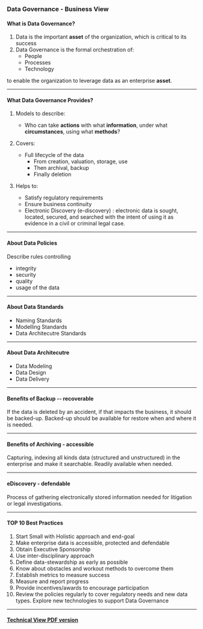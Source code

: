 ### Data Governance - Business View 

#### What is Data Governance?

1. Data is the important **asset** of the organization, which is critical to its success
2. Data Governance is the formal orchestration of:
	- People
	- Processes
	- Technology
	
to enable the organization to leverage data as an enterprise **asset**.

-----


#### What Data Governance Provides?

1. Models to describe:
 	- Who can take **actions** with what **information**, under what **circumstances**, using what **methods**?
 	
2. Covers:

	- Full lifecycle of the data
		- From creation, valuation, storage, use
		- Then archival, backup
		- Finally deletion

3. Helps to:

	- Satisfy regulatory requirements
	- Ensure business continuity 
	- Electronic Discovery (e-discovery) : electronic data is sought, located, secured, and searched with the intent of using it as evidence in a civil or criminal legal case.

	
-----

#### About Data Policies

Describe rules controlling 

- integrity
- security
- quality
- usage of the data

-----

#### About Data Standards

- Naming Standards
- Modelling Standards
- Data Architecutre Standards

-----

#### About Data Architecutre

- Data Modeling
- Data Design
- Data Delivery

----

#### Benefits of Backup -- recoverable

If the data is deleted by an accident, if that impacts the business, it should be backed-up. Backed-up should be available for restore when and where it is needed.


-----

#### Benefits of Archiving - accessible

Capturing, indexing all kinds data (structured and unstructured) in the enterprise and make it searchable. Readily available when needed.


-----

#### eDiscovery - defendable

Process of gathering electronically stored information needed for litigation or legal investigations. 

-----

#### TOP 10 Best Practices

1. Start Small with Holistic approach and end-goal
2. Make enterprise data is accessible, protected and defendable
3. Obtain Executive Sponsorship
4. Use inter-disciplinary approach
5. Define data-stewardship as early as possible
6. Know about obstacles and workout methods to overcome them
7. Establish metrics to measure success
8. Measure and report progress
9. Provide incentives/awards to encourage participation
10. Review the policies regularly to cover regulatory needs and new data types. Explore new technologies to support Data Governance


--------


















#### [Technical View PDF version](img/data-governance.pdf)

